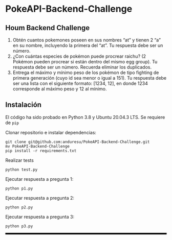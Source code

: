 # PokeAPI-Backend-Challenge
## Houm Backend Challenge

1. Obtén cuantos pokemones poseen en sus nombres “at” y tienen 2 “a” en su nombre, incluyendo la primera del “at”. Tu respuesta debe ser un número.
2. ¿Con cuántas especies de pokémon puede procrear raichu? (2 Pokémon pueden procrear si están dentro del mismo egg group). Tu respuesta debe ser un número. Recuerda eliminar los duplicados.
3. Entrega el máximo y mínimo peso de los pokémon de tipo fighting de primera generación (cuyo id sea menor o igual a 151). Tu respuesta debe ser una lista con el siguiente formato: [1234, 12], en donde 1234 corresponde al máximo peso y 12 al mínimo.

## Instalación
El código ha sido probado en Python 3.8 y Ubuntu 20.04.3 LTS.
Se requiere de `pip`


Clonar repositorio e instalar dependencias:
```
git clone git@github.com:anduresu/PokeAPI-Backend-Challenge.git
mv PokeAPI-Backend-Challenge
pip install -r requirements.txt
```

Realizar tests
```
python test.py
```

Ejecutar respuesta a pregunta 1:
```
python p1.py
```

Ejecutar respuesta a pregunta 2:
```
python p2.py
```

Ejecutar respuesta a pregunta 3:
```
python p3.py
```


<hr style="border:2px solid black"> </hr>
